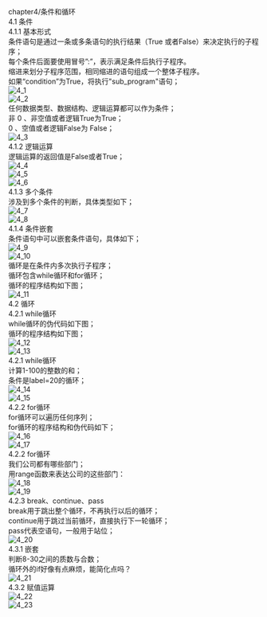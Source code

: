 chapter4/条件和循环  
4.1 条件  
4.1.1 基本形式  
条件语句是通过一条或多条语句的执行结果（True 或者False）来决定执行的子程序；  
每个条件后面要使用冒号”:”，表示满足条件后执行子程序。  
缩进来划分子程序范围，相同缩进的语句组成一个整体子程序。  
如果“condition”为True，将执行"sub_program"语句；  
![4_1](https://github.com/stone9693/python_basics/blob/master/source/4_1.png)  
![4_2](https://github.com/stone9693/python_basics/blob/master/source/4_2.png)  
任何数据类型、数据结构、逻辑运算都可以作为条件；  
非 0 、非空值或者逻辑True为True；  
0 、空值或者逻辑False为 False；  
![4_3](https://github.com/stone9693/python_basics/blob/master/source/4_3.png)  
4.1.2 逻辑运算  
逻辑运算的返回值是False或者True；  
![4_4](https://github.com/stone9693/python_basics/blob/master/source/4_4.png)  
![4_5](https://github.com/stone9693/python_basics/blob/master/source/4_5.png)  
![4_6](https://github.com/stone9693/python_basics/blob/master/source/4_6.png)  
4.1.3 多个条件  
涉及到多个条件的判断，具体类型如下；  
![4_7](https://github.com/stone9693/python_basics/blob/master/source/4_7.png)  
![4_8](https://github.com/stone9693/python_basics/blob/master/source/4_8.png)  
4.1.4 条件嵌套  
条件语句中可以嵌套条件语句，具体如下；  
![4_9](https://github.com/stone9693/python_basics/blob/master/source/4_9.png)  
![4_10](https://github.com/stone9693/python_basics/blob/master/source/4_10.png)  
循环是在条件内多次执行子程序；  
循环包含while循环和for循环；  
循环的程序结构如下图；  
![4_11](https://github.com/stone9693/python_basics/blob/master/source/4_11.png)  
4.2 循环  
4.2.1 while循环  
while循环的伪代码如下图；  
循环的程序结构如下图；  
![4_12](https://github.com/stone9693/python_basics/blob/master/source/4_12.png)  
![4_13](https://github.com/stone9693/python_basics/blob/master/source/4_13.png)  
4.2.1 while循环  
计算1-100的整数的和；  
条件是label=20的循环；  
![4_14](https://github.com/stone9693/python_basics/blob/master/source/4_14.png)  
![4_15](https://github.com/stone9693/python_basics/blob/master/source/4_15.png)  
4.2.2 for循环  
for循环可以遍历任何序列；  
for循环的程序结构和伪代码如下；  
![4_16](https://github.com/stone9693/python_basics/blob/master/source/4_16.png)  
![4_17](https://github.com/stone9693/python_basics/blob/master/source/4_17.png)  
4.2.2 for循环  
我们公司都有哪些部门；  
用range函数来表达公司的这些部门：  
![4_18](https://github.com/stone9693/python_basics/blob/master/source/4_18.png)  
![4_19](https://github.com/stone9693/python_basics/blob/master/source/4_19.png)  
4.2.3 break、continue、pass  
break用于跳出整个循环，不再执行以后的循环；  
continue用于跳过当前循环，直接执行下一轮循环；  
pass代表空语句，一般用于站位；  
![4_20](https://github.com/stone9693/python_basics/blob/master/source/4_20.png)  
4.3.1 嵌套  
判断8-30之间的质数与合数；  
循环外的if好像有点麻烦，能简化点吗？  
![4_21](https://github.com/stone9693/python_basics/blob/master/source/4_21.png)  
4.3.2 赋值运算  
![4_22](https://github.com/stone9693/python_basics/blob/master/source/4_22.png)  
![4_23](https://github.com/stone9693/python_basics/blob/master/source/4_23.png)  
